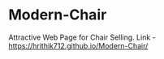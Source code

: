 # Modern-Chair
Attractive Web Page for Chair Selling.
Link - https://hrithik712.github.io/Modern-Chair/
